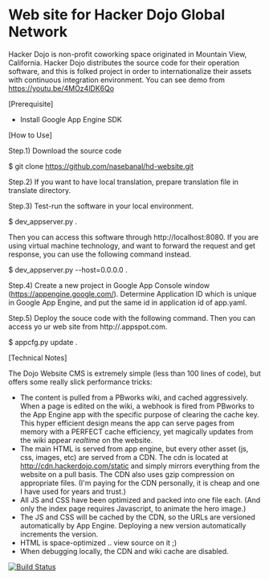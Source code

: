 # Web site for Hacker Dojo Global Network

Hacker Dojo is non-profit coworking space originated in Mountain View, California. Hacker Dojo distributes the source code for their operation software, and this is folked project in order to internationalize their assets with continuous integration environment.
You can see demo from https://youtu.be/4MOz4lDK6Qo


[Prerequisite]

* Install Google App Engine SDK


[How to Use]

Step.1) Download the source code

 $ git clone https://github.com/nasebanal/hd-website.git


Step.2) If you want to have local translation, prepare translation file in translate directory.

Step.3) Test-run the software in your local environment.

 $ dev_appserver.py .

Then you can access this software through http://localhost:8080.
If you are using virtual machine technology, and want to forward the request and get response, you can use the following command instead.

 $ dev_appserver.py --host=0.0.0.0 .

Step.4) Create a new project in Google App Console window (https://appengine.google.com/). Determine Application ID which is unique in Google App Engine, and put the same id in application id of app.yaml.

Step.5) Deploy the souce code with the following command. Then you can access yo
ur web site from http://<application ID>.appspot.com.

 $ appcfg.py update .


[Technical Notes]

The Dojo Website CMS is extremely simple (less than 100 lines of code), but offers some really slick performance tricks:

* The content is pulled from a PBworks wiki, and cached aggressively.  When a page is edited on the wiki, a webhook is fired from PBworks to the App Engine app with the specific purpose of clearing the cache key.  This hyper efficient design means the app can serve pages from memory with a PERFECT cache efficiency, yet magically updates from the wiki appear _realtime_ on the website.
* The main HTML is served from app engine, but every other asset (js, css, images, etc) are served from a CDN.  The cdn is located at http://cdn.hackerdojo.com/static and simply mirrors everything from the website on a pull basis.  The CDN also uses gzip compression on appropriate files.  (I'm paying for the CDN personally, it is cheap and one I have used for years and trust.)
* All JS and CSS have been optimized and packed into one file each.  (And only the index page requires Javascript, to animate the hero image.)
* The JS and CSS will be cached by the CDN, so the URLs are versioned automatically by App Engine.  Deploying a new version automatically increments the version.
* HTML is space-optimized .. view source on it ;)
* When debugging locally, the CDN and wiki cache are disabled.


[![Build Status](https://travis-ci.org/nasebanal/hd-website.svg)](https://travis-ci.org/nasebanal/hd-website)
